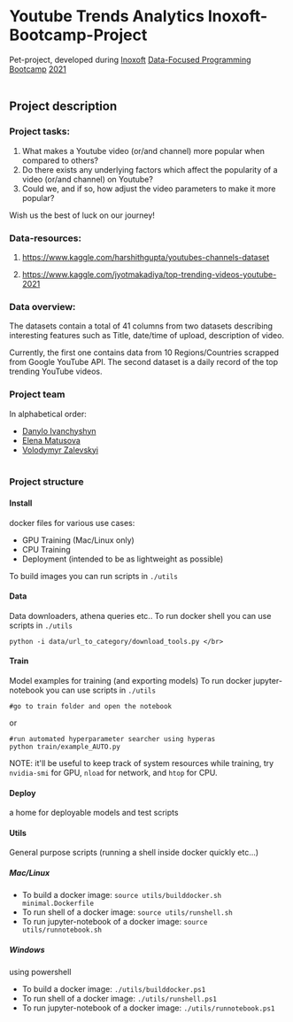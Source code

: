 # Youtube Trends Analytics Inoxoft-Bootcamp-Project

Pet-project, developed during [Inoxoft](https://inoxoft.com/) [Data-Focused Programming Bootcamp](https://inoxoft.com/course/data-focused-programming/) [2021](https://dou.ua/calendar/37008/) </br> </br>

## Project description </br>

### Project tasks:

1. What makes a Youtube video (or/and channel) more popular when compared to others?
2. Do there exists any underlying factors which affect the popularity of a video (or/and channel) on Youtube?
3. Could we, and if so, how adjust the video parameters to make it more popular?

Wish us the best of luck on our journey! </br>

### Data-resources:

1. https://www.kaggle.com/harshithgupta/youtubes-channels-dataset

2. https://www.kaggle.com/jyotmakadiya/top-trending-videos-youtube-2021 </br>

### Data overview:

The datasets contain a total of 41 columns from two datasets describing interesting features such as Title, date/time of upload, description of video.

Currently, the first one contains data from 10 Regions/Countries scrapped from Google YouTube API. The second dataset is a daily record of the top trending YouTube videos. </br>

### Project team

In alphabetical order:

- [Danylo Ivanchyshyn](https://github.com/DanyloIvanchyshyn)
- [Elena Matusova](https://github.com/ElenaMatusova)
- [Volodymyr Zalevskyi](https://github.com/zalevskyi) </br> </br>

### Project structure

#### Install

docker files for various use cases:

- GPU Training (Mac/Linux only)
- CPU Training
- Deployment (intended to be as lightweight as possible)

To build images you can run scripts in `./utils` </br>

#### Data

Data downloaders, athena queries etc..
To run docker shell you can use scripts in `./utils`

```
python -i data/url_to_category/download_tools.py </br>
```

#### Train

Model examples for training (and exporting models)
To run docker jupyter-notebook you can use scripts in `./utils`

```
#go to train folder and open the notebook
```

or

```
#run automated hyperparameter searcher using hyperas
python train/example_AUTO.py
```

NOTE: it'll be useful to keep track of system resources while training, try `nvidia-smi` for GPU, `nload` for network, and `htop` for CPU. </br>

#### Deploy

a home for deployable models and test scripts </br>

#### Utils

General purpose scripts (running a shell inside docker quickly etc...) </br>

##### Mac/Linux

- To build a docker image: `source utils/builddocker.sh minimal.Dockerfile`
- To run shell of a docker image: `source utils/runshell.sh`
- To run jupyter-notebook of a docker image: `source utils/runnotebook.sh` </br>

##### Windows

using powershell

- To build a docker image: `./utils/builddocker.ps1`
- To run shell of a docker image: `./utils/runshell.ps1`
- To run jupyter-notebook of a docker image: `./utils/runnotebook.ps1` </br>
